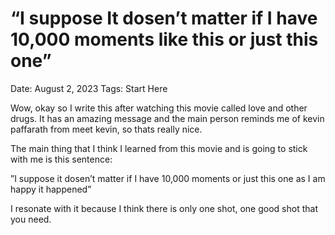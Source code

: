 # “I suppose It dosen’t matter if I have 10,000 moments like this or just this one”

Date: August 2, 2023
Tags: Start Here

Wow, okay so I write this after watching this movie called love and other drugs. It has an amazing message and the main person reminds me of kevin paffarath from meet kevin, so thats really nice. 

The main thing that I think I learned from this movie and is going to stick with me is this sentence: 

”I suppose it dosen’t matter if I have 10,000 moments or just this one as I am happy it happened”

I resonate with it because I think there is only one shot, one good shot that you need.
